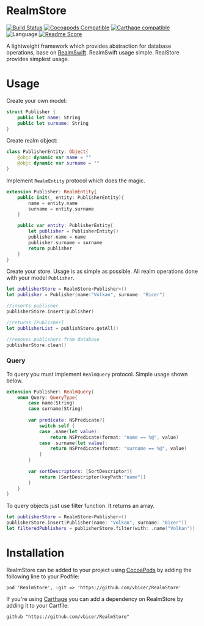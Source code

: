 # RealmStore

[![Build Status](https://travis-ci.org/vbicer/RealmStore.svg?branch=master)](https://travis-ci.org/vbicer/RealmStore)
[![Cocoapods Compatible](https://img.shields.io/cocoapods/v/RealmStore.svg)](https://img.shields.io/cocoapods/v/RealmStore.svg)
[![Carthage compatible](https://img.shields.io/badge/Carthage-compatible-4BC51D.svg?style=flat)](https://github.com/Carthage/Carthage)
![Language](https://img.shields.io/badge/languages-swift-orange.svg)
[![Readme Score](http://readme-score-api.herokuapp.com/score.svg?url=https://github.com/vbicer/realmstore)](http://clayallsopp.github.io/readme-score?url=https://github.com/vbicer/realmstore)

A lightweight framework which provides abstraction for database operations, base on [RealmSwift](https://github.com/realm/realm-cocoa). RealmSwift usage simple. RealStore provides simplest usage.

# Usage
Create your own model:

```swift
struct Publisher {
    public let name: String
    public let surname: String
}
```

Create realm object:

```swift
class PublisherEntity: Object{
    @objc dynamic var name = ""
    @objc dynamic var surname = ""
}
```

Implement `RealmEntity` protocol which does the magic. 

```swift
extension Publisher: RealmEntity{
    public init(_ entity: PublisherEntity){
        name = entity.name
        surname = entity.surname
    }

    public var entity: PublisherEntity{
        let publisher = PublisherEntity()
        publisher.name = name
        publisher.surname = surname
        return publisher
    }
}
```

Create your store. Usage is as simple as possible. All realm operations done with your model `Publisher`.  

```swift
let publisherStore = RealmStore<Publisher>()
let publisher = Publisher(name:"Volkan", surname: "Bicer")

//inserts publisher
publisherStore.insert(publisher)

//returns [Publisher]
let publisherList = publishStore.getAll()

//removes publishers from database
publisherStore.clean()

```
### Query
To query you must implement `RealmQuery` protocol. Simple usage shown below.
```swift
extension Publisher: RealmQuery{
    enum Query: QueryType{
        case name(String)
        case surname(String)
        
        var predicate: NSPredicate?{
            switch self {
            case .name(let value):
                return NSPredicate(format: "name == %@", value)
            case .surname(let value):
                return NSPredicate(format: "surname == %@", value)
            }
        }
        
        var sortDescriptors: [SortDescriptor]{
            return [SortDescriptor(keyPath:"name")]
        }
    }
}
```
To query objects just use filter function. It returns an array.
```swift
let publisherStore = RealmStore<Publisher>()
publisherStore.insert(Publisher(name: "Volkan", surname: "Bicer"))
let filteredPublishers = publisherStore.filter(with: .name("Volkan"))
```

# Installation
RealmStore can be added to your project using [CocoaPods](https://cocoapods.org/) by adding the following line to your Podfile:
```
pod 'RealmStore', :git => 'https://github.com/vbicer/RealmStore'
```

If you're using [Carthage](https://github.com/Carthage/Carthage) you can add a dependency on RealmStore by adding it to your Cartfile:
```
github "https://github.com/vbicer/RealmStore"
```
